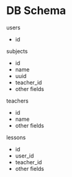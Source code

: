 # DB Schema

users
- id

subjects
- id
- name
- uuid
- teacher_id
- other fields

teachers
- id
- name
- other fields

lessons
- id
- user_id
- teacher_id
- other fields
